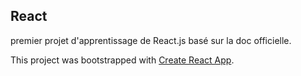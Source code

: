 
## React

premier projet d'apprentissage de React.js basé sur la doc officielle.

This project was bootstrapped with [Create React App](https://github.com/facebookincubator/create-react-app).
